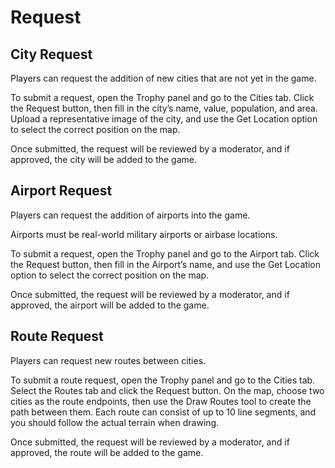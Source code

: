 # Request

## City Request
Players can request the addition of new cities that are not yet in the game.

To submit a request, open the Trophy panel and go to the Cities tab. Click the Request button, then fill in the city’s name, value, population, and area. Upload a representative image of the city, and use the Get Location option to select the correct position on the map.

Once submitted, the request will be reviewed by a moderator, and if approved, the city will be added to the game.

## Airport Request
Players can request the addition of airports into the game.

Airports must be real-world military airports or airbase locations.

To submit a request, open the Trophy panel and go to the Airport tab. Click the Request button, then fill in the Airport’s name, and use the Get Location option to select the correct position on the map.

Once submitted, the request will be reviewed by a moderator, and if approved, the airport will be added to the game.

## Route Request
Players can request new routes between cities.

To submit a route request, open the Trophy panel and go to the Cities tab. Select the Routes tab and click the Request button. On the map, choose two cities as the route endpoints, then use the Draw Routes tool to create the path between them. Each route can consist of up to 10 line segments, and you should follow the actual terrain when drawing.

Once submitted, the request will be reviewed by a moderator, and if approved, the route will be added to the game.

